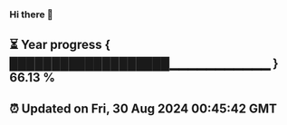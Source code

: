 ### Hi there 👋
⏳ Year progress { ███████████████████▁▁▁▁▁▁▁▁▁▁▁ } 66.13 %
---
⏰ Updated on Fri, 30 Aug 2024 00:45:42 GMT
---

